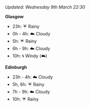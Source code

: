 *Updated: Wednesday 9th March 22:30*

**Glasgow**

* 23h: :umbrella: Rainy
* 0h - 4h: :cloud: Cloudy
* 5h: :umbrella: Rainy
* 6h - 9h: :cloud: Cloudy
* 10h: :cyclone: Windy (:cloud:)

**Edinburgh**

* 23h - 4h: :cloud: Cloudy
* 5h, 6h: :umbrella: Rainy
* 7h - 9h: :cloud: Cloudy
* 10h: :umbrella: Rainy

